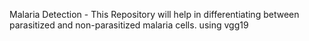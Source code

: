 Malaria Detection - This Repository will help in differentiating between parasitized and non-parasitized malaria cells. 
using vgg19 
